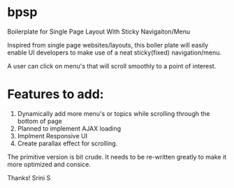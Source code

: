 bpsp
====

Boilerplate for Single Page Layout With Sticky Navigaiton/Menu

Inspired from single page websites/layouts, this boiler plate will easily enable UI developers to make use
of a neat sticky(fixed) navigation/menu. 

A user can click on menu's that will scroll smoothly to a point of interest.

Features to add:
================
1) Dynamically add more menu's or topics while scrolling through the bottom of page
2) Planned to implement AJAX loading
3) Implment Responsive UI
4) Create parallax effect for scrolling.

The primitive version is bit crude. It needs to be re-written greatly to make it more optimized and consice.

Thanks!
Srini S
